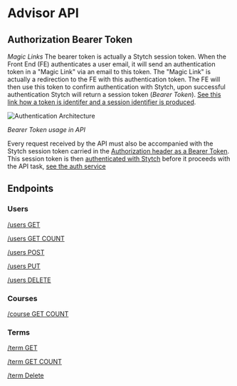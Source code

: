 # Advisor API

## Authorization Bearer Token

_Magic Links_
The bearer token is actually a Stytch session token. When the Front End (FE) authenticates a user email, it will send an authentication token in a "Magic Link" via an email to this token. The "Magic Link" is actually a redirection to the FE with this authentication token. The FE will then use this token to confirm authentication with Stytch, upon successful authentication Stytch will return a session token (_Bearer Token_). [See this link how a token is identifer and a session identifier is produced](https://stytch.com/docs/api/authenticate-magic-link).

![Authentication Architecture](https://stytch.imgix.net/web/_next/static/image/src/img/dashboard/light-mode-api-flow.80200ea99265b20c7bcb14c477357ec6.png?ixlib=js-3.3.0&auto=format&quality=75&width=1920)

_Bearer Token usage in API_

Every request received by the API must also be accompanied with the Stytch session token carried in the [Authorization header as a Bearer Token](https://developer.mozilla.org/en-US/docs/Web/HTTP/Authentication). This session token is then [authenticated with Stytch](https://stytch.com/docs/api/session-auth) before it proceeds with the API task, [see the auth service ](/services/auth.js)

## Endpoints

### Users

[/users GET](users_get.md)

[/users GET COUNT](users_count.md)

[/users POST](users_post.md)

[/users PUT](users_put.md)

[/users DELETE](users_delete.md)

### Courses

[/course GET COUNT](courses_count.md)

### Terms

[/term GET](term_get.md)

[/term GET COUNT](terms_count.md)

[/term Delete](term_delete.md)
